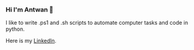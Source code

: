 ### Hi I'm Antwan 👋

I like to write .ps1 and .sh scripts to automate computer tasks and code in python.

Here is my [LinkedIn](https://www.linkedin.com/in/antwanmeave).


